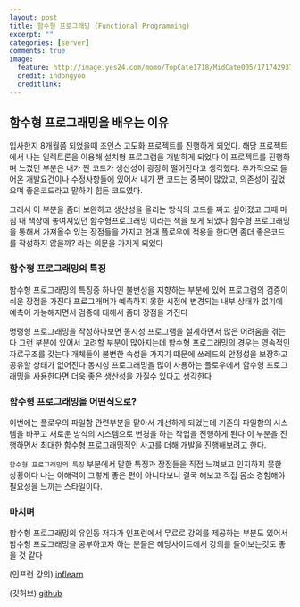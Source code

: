 ```yaml
---
layout: post
title: 함수형 프로그래밍 (Functional Programming)  
excerpt: ""
categories: [server]
comments: true
image:
  feature: http://image.yes24.com/momo/TopCate1718/MidCate005/171742937.jpg?crop=entropy&dpr=2&fit=crop&fm=jpg&h=475&ixjsv=2.1.0&ixlib=rb-0.3.5&q=50&w=1250
  credit: indongyoo
  creditlink: 
---
```


## 함수형 프로그래밍을 배우는 이유

입사한지 8개월쯤 되었을때 조인스 고도화 프로젝트를 진행하게 되었다. 해당 프로젝트에서 나는 일렉트론을 이용해 설치형 프로그램을 개발하게 되었다
이 프로젝트를 진행하며 느꼈던 부분은 내가 짠 코드가 생산성이 굉장히 떨어진다고 생각했다. 추가적으로 들어온 개발요건이나 수정사항들에 있어서 내가 짠 코드는 중복이 많았고, 의존성이 깊었으며 좋은코드라고 말하기 힘든 코드였다.

그래서 이 부분을 좀더 보완하고 생산성을 올리는 방식의 코드를 짜고 싶어졌고 그때 마침 내 책상에 놓여져있던 함수형프로그래밍 이라는 책을 보게 되었다 함수형 프로그래밍을 통해서 가져올수 있는 장점들을 가지고 현재 플로우에 적용을 한다면 좀더 좋은코드를 작성하지 않을까? 라는 의문을 가지게 되었다

### 함수형 프로그래밍의 특징

함수형 프로그래밍의 특징중 하나인 불변성을 지향하는 부분에 있어 프로그램의 검증이 쉬운 장점을 가진다 프로그래머가 예측하지 못한 시점에 변경되는 내부 상태가 없기에 예측이 가능해지면서 검증에 대해서 좀더 장점을 가진다

명령형 프로그래밍을 작성하다보면 동시성 프로그램을 설계하면서 많은 어려움을 겪는다 그런 부분에 있어서 고려할 부분이 많아지는데 함수형 프로그래밍의 경우는 영속적인 자료구조를 갖는다 개체들이 불변한 속성을 가지기 떄문에 쓰레드의 안정성을 보장하고 공유할 상태가 없어진다
동시성 프로그래밍을 많이 사용하는 플로우에서 함수형 프로그래밍을 사용한다면 더욱 좋은 생산성을 가질수 있다고 생각한다

### 함수형 프로그래밍을 어떤식으로?

이번에는 플로우의 파일함 관련부분을 맡아서 개선하게 되었는데 기존의 파일함의 시스템을 바꾸고 새로운 방식의 시스템으로 변경을 하는 작업을 진행하게 된다 이 부분을 진행하면서 최대한 함수형 프로그래밍적인 사고를 더해 개발을 진행해보려고 한다. 

`함수형 프로그래밍의 특징` 부분에서 말한 특징과 장점들을 직접 느껴보고 인지하지 못한 상황이다 나는 이해력이 그렇게 좋은 편이 아니다보니 결국
해보고 직접 몸소 경험해야 필요성을 느끼는 스타일이다. 

### 마치며

함수형 프로그래밍의 유인동 저자가 인프런에서 무료로 강의를 제공하는 부분도 있어서 함수형 프로그래밍을 공부하고자 하는 분들은 해당사이트에서 강의를 들어보는것도 좋을 것 같다

(인프런 강의)
[inflearn](https://www.inflearn.com/course/%ED%95%A8%EC%88%98%ED%98%95-%ED%94%84%EB%A1%9C%EA%B7%B8%EB%9E%98%EB%B0%8D/)

(깃허브)
[github](https://github.com/indongyoo/functional-javascript)
